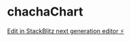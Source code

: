 # chachaChart

[Edit in StackBlitz next generation editor ⚡️](https://stackblitz.com/~/github.com/CAWilson94/chachaChart)